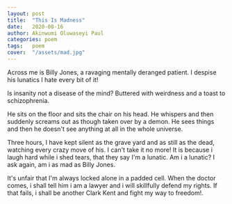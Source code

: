 ```yaml
---
layout: post
title:  "This Is Madness"
date:   2020-08-16
author: Akinwumi Oluwaseyi Paul
categories: poem
tags:	poem
cover:  "/assets/mad.jpg"
---
```


Across me is Billy Jones, a ravaging mentally deranged patient.
I despise his lunatics 
I hate every bit of it!

Is insanity not a disease of the mind?
Buttered with weirdness and a toast to schizophrenia.

He sits on the floor and sits the chair on his head.
He whispers and then suddenly screams out as though taken over by a demon.
He sees things and then he doesn't see anything at all in the whole universe.

Three hours, I have kept silent as the grave yard and as still as the dead, watching every crazy move of his.
I can't take it no more!
It is because i laugh hard while i shed tears,
that they say I'm a lunatic.
Am i a lunatic? 
I ask again, am i as mad as Billy Jones.

It's unfair that I'm always locked alone in a padded cell.
When the doctor comes, i shall tell him i am a lawyer and i will skillfully defend my rights.
If that fails, i shall be another Clark Kent and fight my way to freedom!.
